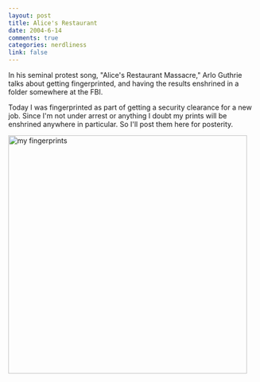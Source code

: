 ```yaml
--- 
layout: post
title: Alice's Restaurant
date: 2004-6-14
comments: true
categories: nerdliness
link: false
---
```

In his seminal protest song, "Alice's Restaurant Massacre," Arlo Guthrie talks about getting fingerprinted, and having the results enshrined in a folder somewhere at the FBI.

Today I was fingerprinted as part of getting a security clearance for a new job. Since I'm not under arrest or anything I doubt my prints will be enshrined anywhere in particular. So I'll post them here for posterity.

<img src="http://zanshin.net/images/prints.jpg" width="480" title="my fingerprints">

